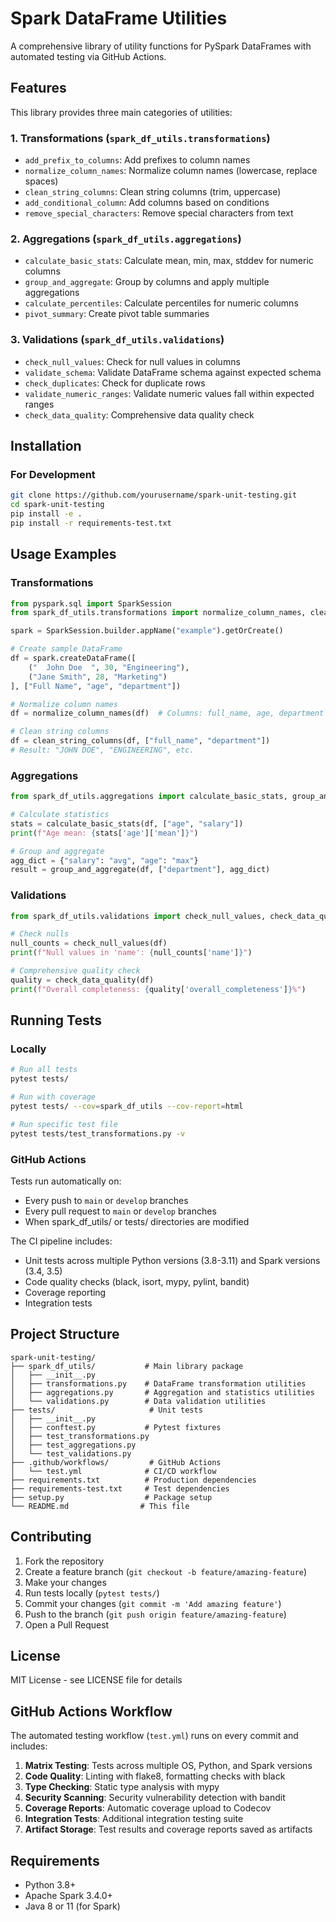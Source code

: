 # Spark DataFrame Utilities

A comprehensive library of utility functions for PySpark DataFrames with automated testing via GitHub Actions.

## Features

This library provides three main categories of utilities:

### 1. Transformations (`spark_df_utils.transformations`)
- `add_prefix_to_columns`: Add prefixes to column names
- `normalize_column_names`: Normalize column names (lowercase, replace spaces)
- `clean_string_columns`: Clean string columns (trim, uppercase)
- `add_conditional_column`: Add columns based on conditions
- `remove_special_characters`: Remove special characters from text

### 2. Aggregations (`spark_df_utils.aggregations`)
- `calculate_basic_stats`: Calculate mean, min, max, stddev for numeric columns
- `group_and_aggregate`: Group by columns and apply multiple aggregations
- `calculate_percentiles`: Calculate percentiles for numeric columns
- `pivot_summary`: Create pivot table summaries

### 3. Validations (`spark_df_utils.validations`)
- `check_null_values`: Check for null values in columns
- `validate_schema`: Validate DataFrame schema against expected schema
- `check_duplicates`: Check for duplicate rows
- `validate_numeric_ranges`: Validate numeric values fall within expected ranges
- `check_data_quality`: Comprehensive data quality check

## Installation

### For Development
```bash
git clone https://github.com/yourusername/spark-unit-testing.git
cd spark-unit-testing
pip install -e .
pip install -r requirements-test.txt
```


## Usage Examples

### Transformations
```python
from pyspark.sql import SparkSession
from spark_df_utils.transformations import normalize_column_names, clean_string_columns

spark = SparkSession.builder.appName("example").getOrCreate()

# Create sample DataFrame
df = spark.createDataFrame([
    ("  John Doe  ", 30, "Engineering"),
    ("Jane Smith", 28, "Marketing")
], ["Full Name", "age", "department"])

# Normalize column names
df = normalize_column_names(df)  # Columns: full_name, age, department

# Clean string columns
df = clean_string_columns(df, ["full_name", "department"])
# Result: "JOHN DOE", "ENGINEERING", etc.
```

### Aggregations
```python
from spark_df_utils.aggregations import calculate_basic_stats, group_and_aggregate

# Calculate statistics
stats = calculate_basic_stats(df, ["age", "salary"])
print(f"Age mean: {stats['age']['mean']}")

# Group and aggregate
agg_dict = {"salary": "avg", "age": "max"}
result = group_and_aggregate(df, ["department"], agg_dict)
```

### Validations
```python
from spark_df_utils.validations import check_null_values, check_data_quality

# Check nulls
null_counts = check_null_values(df)
print(f"Null values in 'name': {null_counts['name']}")

# Comprehensive quality check
quality = check_data_quality(df)
print(f"Overall completeness: {quality['overall_completeness']}%")
```

## Running Tests

### Locally
```bash
# Run all tests
pytest tests/

# Run with coverage
pytest tests/ --cov=spark_df_utils --cov-report=html

# Run specific test file
pytest tests/test_transformations.py -v
```

### GitHub Actions

Tests run automatically on:
- Every push to `main` or `develop` branches
- Every pull request to `main` or `develop` branches
- When spark_df_utils/ or tests/ directories are modified

The CI pipeline includes:
- Unit tests across multiple Python versions (3.8-3.11) and Spark versions (3.4, 3.5)
- Code quality checks (black, isort, mypy, pylint, bandit)
- Coverage reporting
- Integration tests

## Project Structure
```
spark-unit-testing/
├── spark_df_utils/           # Main library package
│   ├── __init__.py
│   ├── transformations.py    # DataFrame transformation utilities
│   ├── aggregations.py       # Aggregation and statistics utilities
│   └── validations.py        # Data validation utilities
├── tests/                     # Unit tests
│   ├── __init__.py
│   ├── conftest.py           # Pytest fixtures
│   ├── test_transformations.py
│   ├── test_aggregations.py
│   └── test_validations.py
├── .github/workflows/         # GitHub Actions
│   └── test.yml              # CI/CD workflow
├── requirements.txt          # Production dependencies
├── requirements-test.txt     # Test dependencies
├── setup.py                  # Package setup
└── README.md                # This file
```

## Contributing

1. Fork the repository
2. Create a feature branch (`git checkout -b feature/amazing-feature`)
3. Make your changes
4. Run tests locally (`pytest tests/`)
5. Commit your changes (`git commit -m 'Add amazing feature'`)
6. Push to the branch (`git push origin feature/amazing-feature`)
7. Open a Pull Request

## License

MIT License - see LICENSE file for details

## GitHub Actions Workflow

The automated testing workflow (`test.yml`) runs on every commit and includes:

1. **Matrix Testing**: Tests across multiple OS, Python, and Spark versions
2. **Code Quality**: Linting with flake8, formatting checks with black
3. **Type Checking**: Static type analysis with mypy
4. **Security Scanning**: Security vulnerability detection with bandit
5. **Coverage Reports**: Automatic coverage upload to Codecov
6. **Integration Tests**: Additional integration testing suite
7. **Artifact Storage**: Test results and coverage reports saved as artifacts

## Requirements

- Python 3.8+
- Apache Spark 3.4.0+
- Java 8 or 11 (for Spark)
